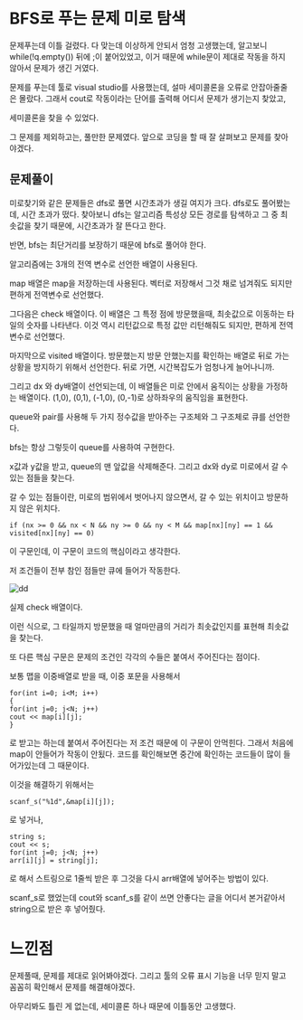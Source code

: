 # BFS로 푸는 문제 미로 탐색

문제푸는데 이틀 걸렸다. 다 맞는데 이상하게 안되서 엄청 고생했는데, 알고보니 while(!q.empty()) 뒤에 ;이 붙어있었고, 이거 때문에 while문이 제대로 작동을 하지 않아서 문제가 생긴 거였다.

문제를 푸는데 툴로 visual studio를 사용했는데, 설마 세미콜론을 오류로 안잡아줄줄은 몰랐다. 그래서 cout로 작동이라는 단어를 출력해 어디서 문제가 생기는지 찾았고, 

세미콜론을 찾을 수 있었다.

그 문제를 제외하고는, 풀만한 문제였다. 앞으로 코딩을 할 때 잘 살펴보고 문제를 찾아야겠다.

## 문제풀이

미로찾기와 같은 문제들은 dfs로 풀면 시간초과가 생길 여지가 크다. dfs로도 풀어봤는데, 시간 초과가 떴다. 찾아보니 dfs는 알고리즘 특성상 모든 경로를 탐색하고 그 중 최솟값을 찾기 때문에, 시간초과가 잘 뜬다고 한다.

반면, bfs는 최단거리를 보장하기 때문에 bfs로 풀어야 한다.

알고리즘에는 3개의 전역 변수로 선언한 배열이 사용된다.

map 배열은 map을 저장하는데 사용된다. 벡터로 저장해서 그것 채로 넘겨줘도 되지만 편하게 전역변수로 선언했다.

그다음은 check 배열이다. 이 배열은 그 특정 점에 방문했을때, 최솟값으로 이동하는 타일의 숫자를 나타낸다. 이것 역시 리턴값으로 특정 값만 리턴해줘도 되지만, 편하게 전역변수로 선언했다.

마지막으로 visited 배열이다. 방문했는지 방문 안했는지를 확인하는 배열로 뒤로 가는 상황을 방지하기 위해서 선언한다. 뒤로 가면, 시간복잡도가 엄청나게 늘어나니까.

그리고 dx 와 dy배열이 선언되는데, 이 배열들은 미로 안에서 움직이는 상황을 가정하는 배열이다. (1,0), (0,1), (-1,0), (0,-1)로 상하좌우의 움직임을 표현한다.

queue와 pair를 사용해 두 가지 정수값을 받아주는 구조체와 그 구조체로 큐를 선언한다.

bfs는 항상 그렇듯이 queue를 사용하여 구현한다.

x값과 y값을 받고, queue의 맨 앞값을 삭제해준다. 그리고 dx와 dy로 미로에서 갈 수 있는 점들을 찾는다.

갈 수 있는 점들이란, 미로의 범위에서 벗어나지 않으면서, 갈 수 있는 위치이고 방문하지 않은 위치다.

```
if (nx >= 0 && nx < N && ny >= 0 && ny < M && map[nx][ny] == 1 && visited[nx][ny] == 0)
```

이 구문인데, 이 구문이 코드의 핵심이라고 생각한다.

저 조건들이 전부 참인 점들만 큐에 들어가 작동한다.

![dd](https://user-images.githubusercontent.com/48556879/180025068-09e53d93-9e6a-4e70-968b-a3242714aaa9.jpg)


실제 check 배열이다.

이런 식으로, 그 타일까지 방문했을 때 얼마만큼의 거리가 최솟값인지를 표현해 최솟값을 찾는다.

또 다른 핵심 구문은 문제의 조건인 각각의 수들은 붙여서 주어진다는 점이다.

보통 맵을 이중배열로 받을 때, 이중 포문을 사용해서

```
for(int i=0; i<M; i++)
{
for(int j=0; j<N; j++)
cout << map[i][j];
}
```

로 받고는 하는데 붙여서 주어진다는 저 조건 때문에 이 구문이 안먹힌다. 그래서 처음에 map이 안들어가 작동이 안됬다. 코드를 확인해보면 중간에 확인하는 코드들이 많이 들어가있는데 그 때문이다.

이것을 해결하기 위해서는

```
scanf_s("%1d",&map[i][j]);
```

로 넣거나,

```
string s;
cout << s;
for(int j=0; j<N; j++)
arr[i][j] = string[j];
```
로 해서 스트링으로 1줄씩 받은 후 그것을 다시 arr배열에 넣어주는 방법이 있다.

scanf_s로 했었는데 cout와 scanf_s를 같이 쓰면 안좋다는 글을 어디서 본거같아서 string으로 받은 후 넣어줬다.

# 느낀점

문제풀때, 문제를 제대로 읽어봐야겠다. 그리고 툴의 오류 표시 기능을 너무 믿지 말고 꼼꼼히 확인해서 문제를 해결해야겠다.

아무리봐도 틀린 게 없는데, 세미콜론 하나 때문에 이틀동안 고생했다.
